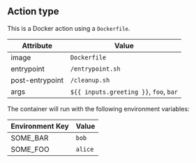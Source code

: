 ## Action type

This is a Docker action using a `Dockerfile`.

| Attribute | Value |
|-----------|-------|
| image | `Dockerfile` |
| entrypoint | `/entrypoint.sh` |
| post-entrypoint | `/cleanup.sh` |
| args | `${{ inputs.greeting }}`, `foo`, `bar` |

The container will run with the following environment variables:

| Environment Key | Value |
|-----------------|-------|
| SOME_BAR | `bob` |
| SOME_FOO | `alice` |
